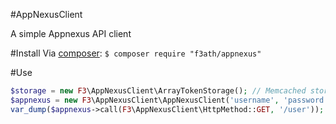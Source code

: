 #AppNexusClient

A simple Appnexus API client

#Install
Via [composer](https://getcomposer.org):
`$ composer require "f3ath/appnexus"`

#Use
```php
$storage = new F3\AppNexusClient\ArrayTokenStorage(); // Memcached storage is also available
$appnexus = new F3\AppNexusClient\AppNexusClient('username', 'password', "http://sand.api.appnexus.com", $storage);
var_dump($appnexus->call(F3\AppNexusClient\HttpMethod::GET, '/user'));
```
